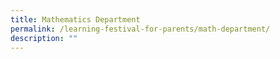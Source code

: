 ```yaml
---
title: Mathematics Department
permalink: /learning-festival-for-parents/math-department/
description: ""
---
```

